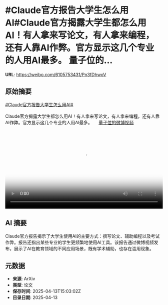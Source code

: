 # #Claude官方报告大学生怎么用AI#Claude官方揭露大学生都怎么用AI！有人拿来写论文，有人拿来编程，还有人靠AI作弊。官方显示这几个专业的人用AI最多。 量子位的...

**URL**: https://weibo.com/6105753431/Pn3fDhwoV

## 原始摘要

<a href="https://m.weibo.cn/search?containerid=231522type%3D1%26t%3D10%26q%3D%23Claude%E5%AE%98%E6%96%B9%E6%8A%A5%E5%91%8A%E5%A4%A7%E5%AD%A6%E7%94%9F%E6%80%8E%E4%B9%88%E7%94%A8AI%23&amp;extparam=%23Claude%E5%AE%98%E6%96%B9%E6%8A%A5%E5%91%8A%E5%A4%A7%E5%AD%A6%E7%94%9F%E6%80%8E%E4%B9%88%E7%94%A8AI%23" data-hide=""><span class="surl-text">#Claude官方报告大学生怎么用AI#</span></a><br><br>Claude官方揭露大学生都怎么用AI！有人拿来写论文，有人拿来编程，还有人靠AI作弊。官方显示这几个专业的人用AI最多。 <a href="https://video.weibo.com/show?fid=1034:5154704703815694" data-hide=""><span class="url-icon"><img style="width: 1rem;height: 1rem" src="https://h5.sinaimg.cn/upload/2015/09/25/3/timeline_card_small_video_default.png" referrerpolicy="no-referrer"></span><span class="surl-text">量子位的微博视频</span></a> <br clear="both"><div style="clear: both"></div><video controls="controls" poster="https://tvax3.sinaimg.cn/orj480/006Fd7o3ly1i0earsy44kj30u01hcado.jpg" style="width: 100%"><source src="https://f.video.weibocdn.com/o0/MRL0ayUmlx08nq5yIwOY01041200gSOM0E010.mp4?label=mp4_720p&amp;template=720x1280.24.0&amp;ori=0&amp;ps=1CwnkDw1GXwCQx&amp;Expires=1744560155&amp;ssig=%2BIaZjWqpBH&amp;KID=unistore,video"><source src="https://f.video.weibocdn.com/o0/x59p2ASglx08nq5yeQxG010412009Z7j0E010.mp4?label=mp4_hd&amp;template=540x960.24.0&amp;ori=0&amp;ps=1CwnkDw1GXwCQx&amp;Expires=1744560155&amp;ssig=tcQ4EbcYB%2B&amp;KID=unistore,video"><source src="https://f.video.weibocdn.com/o0/dLAvSD0ilx08nq5zbAl2010412005yzh0E010.mp4?label=mp4_ld&amp;template=360x640.24.0&amp;ori=0&amp;ps=1CwnkDw1GXwCQx&amp;Expires=1744560155&amp;ssig=UDfrNTrmCC&amp;KID=unistore,video"><p>视频无法显示，请前往<a href="https://video.weibo.com/show?fid=1034%3A5154704703815694" target="_blank" rel="noopener noreferrer">微博视频</a>观看。</p></video>

## AI 摘要

Claude官方报告揭示了大学生使用AI的主要方式：撰写论文、辅助编程以及考试作弊。报告还指出某些专业的学生更频繁地使用AI工具。该报告通过微博视频发布，展示了AI在教育领域的不同应用场景，既有学术辅助，也存在滥用现象。

## 元数据

- **来源**: ArXiv
- **类型**: 论文
- **保存时间**: 2025-04-13T15:03:02Z
- **目录日期**: 2025-04-13

